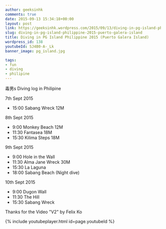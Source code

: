 ```yaml
---
author: geeksinhk
comments: true
date: 2015-09-13 15:34:18+00:00
layout: post
link: https://geeksinhk.wordpress.com/2015/09/13/diving-in-pg-island-philippine-2015-puerto-galera-island/
slug: diving-in-pg-island-philippine-2015-puerto-galera-island
title: Diving in PG Island Philippine 2015 (Puerto Galera Island)
wordpress_id: 138
youtubeId: SJ4B0-A-_Lk
banner_image: pg_island.jpg

tags:
- fun
- diving
- philipine
---
```


毒男s Diving log in Philipine

7th Sept 2015
	
  * 15:00 Sabang Wreck 12M

8th Sept 2015

	
  * 9:00 Monkey Beach 12M
  * 11:30 Fantasea 18M
  * 15:30 Kilima Steps 18M


9th Sept 2015

  * 9:00 Hole in the Wall
  * 11:30 Alma Jane Wreck 30M
  * 15:30 La Laguna
  * 18:00 Sabang Beach (Night dive)


10th Sept 2015
	
  * 9:00 Dugon Wall
  * 11:30 The Hill
  * 15:30 Sabang Wreck

Thanks for the Video "V2" by Felix Ko


{% include youtubeplayer.html id=page.youtubeId %}
